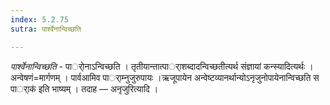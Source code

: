 ```yaml
---
index: 5.2.75
sutra: पार्श्वेनान्विच्छति

---
```

_पार्श्वेनान्विच्छति_ - पार्ोनाऽन्विच्छति । तृतीयान्तात्पार्ाशब्दादन्विच्छतीत्यर्थ संज्ञायां कन्स्यादित्यर्थः । अन्वेषणं=मार्गणम् । पार्वआमिव पार्ाम्नुजुरुपायः ।ऋजूपायेन अन्वेष्टव्यानर्थान्योऽनृजुनोपायेनान्विच्छति स पार्ाक॑ इति भाष्यम् । तदाह — अनृजुरित्यादि । 